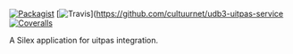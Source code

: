 [![Packagist](https://img.shields.io/packagist/v/cultuurnet/udb3-uitpas-service.svg?maxAge=2592000?style=flat-square)](https://github.com/cultuurnet/udb3-uitpas-service)
[![Travis](https://img.shields.io/travis/cultuurnet/udb3-uitpas-service.svg?maxAge=2592000?style=flat-square)](https://github.com/cultuurnet/udb3-uitpas-service
[![Coveralls](https://img.shields.io/coveralls/cultuurnet/udb3-uitpas-service?maxAge=2592000?style=flat-square)](https://github.com/cultuurnet/udb3-uitpas-service)

A Silex application for uitpas integration.
